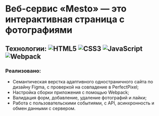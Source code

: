 # Веб-сервис «Mesto» — это интерактивная страница с фотографиями

## Технологии: ![HTML5](https://img.shields.io/badge/html5-%23E34F26.svg?style=for-the-badge&logo=html5&logoColor=white) ![CSS3](https://img.shields.io/badge/css3-%231572B6.svg?style=for-the-badge&logo=css3&logoColor=white) ![JavaScript](https://img.shields.io/badge/javascript-%23323330.svg?style=for-the-badge&logo=javascript&logoColor=%23F7DF1E) ![Webpack](https://img.shields.io/badge/webpack-%238DD6F9.svg?style=for-the-badge&logo=webpack&logoColor=black)

### Реализовано:

- Семантическая верстка адаптивного одностраничного сайта по дизайну Figma, с проверкой на совпадение в PerfectPixel;
- Настройка сборки приложения с помощью Webpack;
- Валидация форм, добавление, удаление фотографий и лайки;
- Работа с пользовательскими событиями, с API, асинхронность и обмен данными с сервером.


